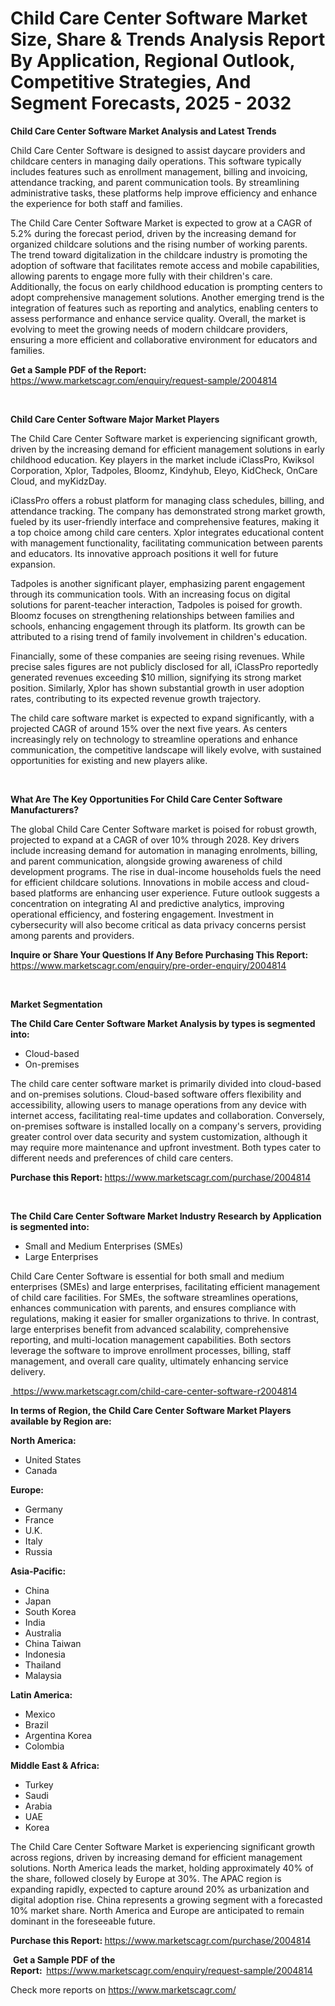 <p><h1>Child Care Center Software Market Size, Share & Trends Analysis Report By Application, Regional Outlook, Competitive Strategies, And Segment Forecasts, 2025 - 2032</h1></p><p><strong>Child Care Center Software Market Analysis and Latest Trends</strong></p>
<p><p>Child Care Center Software is designed to assist daycare providers and childcare centers in managing daily operations. This software typically includes features such as enrollment management, billing and invoicing, attendance tracking, and parent communication tools. By streamlining administrative tasks, these platforms help improve efficiency and enhance the experience for both staff and families.</p><p>The Child Care Center Software Market is expected to grow at a CAGR of 5.2% during the forecast period, driven by the increasing demand for organized childcare solutions and the rising number of working parents. The trend toward digitalization in the childcare industry is promoting the adoption of software that facilitates remote access and mobile capabilities, allowing parents to engage more fully with their children's care. Additionally, the focus on early childhood education is prompting centers to adopt comprehensive management solutions. Another emerging trend is the integration of features such as reporting and analytics, enabling centers to assess performance and enhance service quality. Overall, the market is evolving to meet the growing needs of modern childcare providers, ensuring a more efficient and collaborative environment for educators and families.</p></p>
<p><strong>Get a Sample PDF of the Report:&nbsp;</strong> <a href="https://www.marketscagr.com/enquiry/request-sample/2004814?utm_campaign=3508&utm_medium=2&utm_source=Github&utm_content=ia&utm_term=29032025&utm_id=child-care-center-software">https://www.marketscagr.com/enquiry/request-sample/2004814</a></p>
<p>&nbsp;</p>
<p><strong>Child Care Center Software Major Market Players</strong></p>
<p><p>The Child Care Center Software market is experiencing significant growth, driven by the increasing demand for efficient management solutions in early childhood education. Key players in the market include iClassPro, Kwiksol Corporation, Xplor, Tadpoles, Bloomz, Kindyhub, Eleyo, KidCheck, OnCare Cloud, and myKidzDay.</p><p>iClassPro offers a robust platform for managing class schedules, billing, and attendance tracking. The company has demonstrated strong market growth, fueled by its user-friendly interface and comprehensive features, making it a top choice among child care centers. Xplor integrates educational content with management functionality, facilitating communication between parents and educators. Its innovative approach positions it well for future expansion.</p><p>Tadpoles is another significant player, emphasizing parent engagement through its communication tools. With an increasing focus on digital solutions for parent-teacher interaction, Tadpoles is poised for growth. Bloomz focuses on strengthening relationships between families and schools, enhancing engagement through its platform. Its growth can be attributed to a rising trend of family involvement in children's education.</p><p>Financially, some of these companies are seeing rising revenues. While precise sales figures are not publicly disclosed for all, iClassPro reportedly generated revenues exceeding $10 million, signifying its strong market position. Similarly, Xplor has shown substantial growth in user adoption rates, contributing to its expected revenue growth trajectory.</p><p>The child care software market is expected to expand significantly, with a projected CAGR of around 15% over the next five years. As centers increasingly rely on technology to streamline operations and enhance communication, the competitive landscape will likely evolve, with sustained opportunities for existing and new players alike.</p></p>
<p>&nbsp;</p>
<p><strong>What Are The Key Opportunities For Child Care Center Software Manufacturers?</strong></p>
<p><p>The global Child Care Center Software market is poised for robust growth, projected to expand at a CAGR of over 10% through 2028. Key drivers include increasing demand for automation in managing enrolments, billing, and parent communication, alongside growing awareness of child development programs. The rise in dual-income households fuels the need for efficient childcare solutions. Innovations in mobile access and cloud-based platforms are enhancing user experience. Future outlook suggests a concentration on integrating AI and predictive analytics, improving operational efficiency, and fostering engagement. Investment in cybersecurity will also become critical as data privacy concerns persist among parents and providers.</p></p>
<p><strong>Inquire or Share Your Questions If Any Before Purchasing This Report:</strong> <a href="https://www.marketscagr.com/enquiry/pre-order-enquiry/2004814?utm_campaign=3508&utm_medium=2&utm_source=Github&utm_content=ia&utm_term=29032025&utm_id=child-care-center-software">https://www.marketscagr.com/enquiry/pre-order-enquiry/2004814</a></p>
<p>&nbsp;</p>
<p><strong>Market Segmentation</strong></p>
<p><strong>The Child Care Center Software Market Analysis by types is segmented into:</strong></p>
<p><ul><li>Cloud-based</li><li>On-premises</li></ul></p>
<p><p>The child care center software market is primarily divided into cloud-based and on-premises solutions. Cloud-based software offers flexibility and accessibility, allowing users to manage operations from any device with internet access, facilitating real-time updates and collaboration. Conversely, on-premises software is installed locally on a company's servers, providing greater control over data security and system customization, although it may require more maintenance and upfront investment. Both types cater to different needs and preferences of child care centers.</p></p>
<p><strong>Purchase this Report:&nbsp;</strong><a href="https://www.marketscagr.com/purchase/2004814?utm_campaign=3508&utm_medium=2&utm_source=Github&utm_content=ia&utm_term=29032025&utm_id=child-care-center-software">https://www.marketscagr.com/purchase/2004814</a></p>
<p>&nbsp;</p>
<p><strong>The Child Care Center Software Market Industry Research by Application is segmented into:</strong></p>
<p><ul><li>Small and Medium Enterprises (SMEs)</li><li>Large Enterprises</li></ul></p>
<p><p>Child Care Center Software is essential for both small and medium enterprises (SMEs) and large enterprises, facilitating efficient management of child care facilities. For SMEs, the software streamlines operations, enhances communication with parents, and ensures compliance with regulations, making it easier for smaller organizations to thrive. In contrast, large enterprises benefit from advanced scalability, comprehensive reporting, and multi-location management capabilities. Both sectors leverage the software to improve enrollment processes, billing, staff management, and overall care quality, ultimately enhancing service delivery.</p></p>
<p><a href="https://www.marketscagr.com/child-care-center-software-r2004814?utm_campaign=3508&utm_medium=2&utm_source=Github&utm_content=ia&utm_term=29032025&utm_id=child-care-center-software">&nbsp;https://www.marketscagr.com/child-care-center-software-r2004814</a></p>
<p><strong>In terms of Region, the Child Care Center Software Market Players available by Region are:</strong></p>
<p>
    <p> <strong> North America: </strong>
        <ul>
            <li>United States</li>
            <li>Canada</li>
        </ul>
        </p> 
    <p> <strong> Europe: </strong>
        <ul>
            <li>Germany</li>
            <li>France</li>
            <li>U.K.</li>
            <li>Italy</li>
            <li>Russia</li>
        </ul>
        </p> 
    <p> <strong> Asia-Pacific: </strong>
        <ul>
            <li>China</li>
            <li>Japan</li>
            <li>South Korea</li>
            <li>India</li>
            <li>Australia</li>
            <li>China Taiwan</li>
            <li>Indonesia</li>
            <li>Thailand</li>
            <li>Malaysia</li>
        </ul>
        </p> 
    <p> <strong> Latin America: </strong>
        <ul>
            <li>Mexico</li>
            <li>Brazil</li>
            <li>Argentina Korea</li>
            <li>Colombia</li>
        </ul>
        </p> 
    <p> <strong> Middle East & Africa: </strong>
        <ul>
            <li>Turkey</li>
            <li>Saudi</li>
            <li>Arabia</li>
            <li>UAE</li>
            <li>Korea</li>
        </ul>
    </p>
    </p>
<p><p>The Child Care Center Software Market is experiencing significant growth across regions, driven by increasing demand for efficient management solutions. North America leads the market, holding approximately 40% of the share, followed closely by Europe at 30%. The APAC region is expanding rapidly, expected to capture around 20% as urbanization and digital adoption rise. China represents a growing segment with a forecasted 10% market share. North America and Europe are anticipated to remain dominant in the foreseeable future.</p></p>
<p><strong>Purchase this Report: </strong><a href="https://www.marketscagr.com/purchase/2004814?utm_campaign=3508&utm_medium=2&utm_source=Github&utm_content=ia&utm_term=29032025&utm_id=child-care-center-software">https://www.marketscagr.com/purchase/2004814</a></p>
<p>&nbsp;<strong>Get a Sample PDF of the Report:&nbsp;&nbsp;</strong><a href="https://www.marketscagr.com/enquiry/request-sample/2004814?utm_campaign=3508&utm_medium=2&utm_source=Github&utm_content=ia&utm_term=29032025&utm_id=child-care-center-software">https://www.marketscagr.com/enquiry/request-sample/2004814</a></p>
<p><strong></strong></p>
<p>Check more reports on <a href="https://www.marketscagr.com/?utm_campaign=3508&utm_medium=2&utm_source=Github&utm_content=ia&utm_term=29032025&utm_id=child-care-center-software">https://www.marketscagr.com/</a></p>